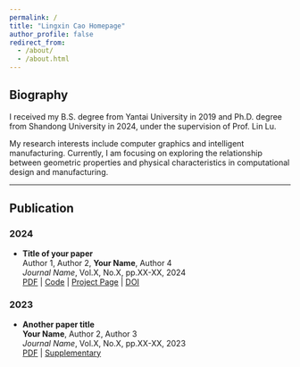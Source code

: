 ```yaml
---
permalink: /
title: "Lingxin Cao Homepage"
author_profile: false
redirect_from: 
  - /about/
  - /about.html
---
```

## Biography

I received my B.S. degree from Yantai University in 2019 and Ph.D. degree from Shandong University in 2024, under the supervision of Prof. Lin Lu. 

My research interests include computer graphics and intelligent manufacturing. Currently, I am focusing on exploring the relationship between geometric properties and physical characteristics in computational design and manufacturing.

---

## Publication

### 2024
* **Title of your paper**  
  Author 1, Author 2, **Your Name**, Author 4  
  *Journal Name*, Vol.X, No.X, pp.XX-XX, 2024  
  [PDF](link) | [Code](link) | [Project Page](link) | [DOI](link)

### 2023
* **Another paper title**  
  **Your Name**, Author 2, Author 3  
  *Journal Name*, Vol.X, No.X, pp.XX-XX, 2023  
  [PDF](link) | [Supplementary](link)
